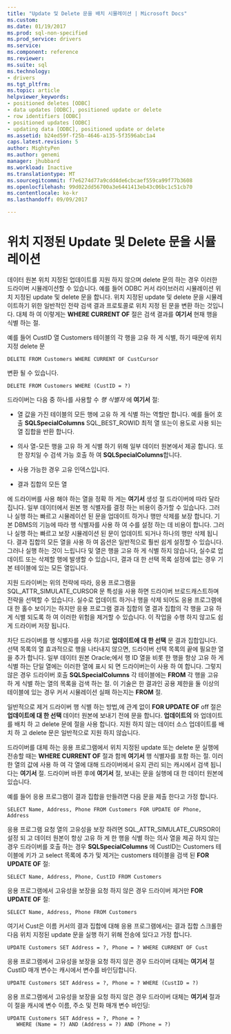 ```yaml
---
title: "Update 및 Delete 문을 배치 시뮬레이션 | Microsoft Docs"
ms.custom: 
ms.date: 01/19/2017
ms.prod: sql-non-specified
ms.prod_service: drivers
ms.service: 
ms.component: reference
ms.reviewer: 
ms.suite: sql
ms.technology:
- drivers
ms.tgt_pltfrm: 
ms.topic: article
helpviewer_keywords:
- positioned deletes [ODBC]
- data updates [ODBC], positioned update or delete
- row identifiers [ODBC]
- positioned updates [ODBC]
- updating data [ODBC], positioned update or delete
ms.assetid: b24ed59f-f25b-4646-a135-5f3596abc1a4
caps.latest.revision: 5
author: MightyPen
ms.author: genemi
manager: jhubbard
ms.workload: Inactive
ms.translationtype: MT
ms.sourcegitcommit: f7e6274d77a9cdd4de6cbcaef559ca99f77b3608
ms.openlocfilehash: 99d022dd56700a3e6441413eb43c06bc1c51cb70
ms.contentlocale: ko-kr
ms.lasthandoff: 09/09/2017

---
```

# <a name="simulating-positioned-update-and-delete-statements"></a>위치 지정된 Update 및 Delete 문을 시뮬레이션
데이터 원본 위치 지정된 업데이트를 지원 하지 않으며 delete 문의 하는 경우 이러한 드라이버 시뮬레이션할 수 있습니다. 예를 들어 ODBC 커서 라이브러리 시뮬레이션 위치 지정된 update 및 delete 문을 합니다. 위치 지정된 update 및 delete 문을 시뮬레이트하기 위한 일반적인 전략 검색 결과 프로토콜로 위치 지정 된 문을 변환 하는 것입니다. 대체 하 여 이렇게는 **WHERE CURRENT OF** 절은 검색 결과를 **여기서** 현재 행을 식별 하는 절.  
  
 예를 들어 CustID 열 Customers 테이블의 각 행을 고유 하 게 식별, 하기 때문에 위치 지정 delete 문  
  
```  
DELETE FROM Customers WHERE CURRENT OF CustCursor  
```  
  
 변환 될 수 있습니다.  
  
```  
DELETE FROM Customers WHERE (CustID = ?)  
```  
  
 드라이버는 다음 중 하나를 사용할 수 *행 식별자* 에 **여기서** 절:  
  
-   열 값을 가진 테이블의 모든 행에 고유 하 게 식별 하는 역할만 합니다. 예를 들어 호출 **SQLSpecialColumns** SQL_BEST_ROWID 최적 열 또는이 용도로 사용 되는 열 집합을 반환 합니다.  
  
-   의사 열-모든 행을 고유 하 게 식별 하기 위해 일부 데이터 원본에서 제공 합니다. 또한 장치일 수 검색 가능 호출 하 여 **SQLSpecialColumns**합니다.  
  
-   사용 가능한 경우 고유 인덱스입니다.  
  
-   결과 집합의 모든 열  
  
 에 드라이버를 사용 해야 하는 열을 정확 하 게는 **여기서** 생성 절 드라이버에 따라 달라 집니다. 일부 데이터에서 원본 행 식별자를 결정 하는 비용이 증가할 수 있습니다. 그러나 실행 하는 빠르고 시뮬레이션 된 문을 업데이트 하거나 행만 삭제를 보장 합니다. 기본 DBMS의 기능에 따라 행 식별자를 사용 하 여 수를 설정 하는 데 비용이 합니다. 그러나 실행 하는 빠르고 보장 시뮬레이션 된 문이 업데이트 되거나 하나의 행만 삭제 됩니다. 결과 집합의 모든 열을 사용 하 여 옵션은 일반적으로 훨씬 쉽게 설정할 수 있습니다. 그러나 실행 하는 것이 느립니다 및 열은 행을 고유 하 게 식별 하지 않습니다, 실수로 업데이트 또는 삭제할 행에 발생할 수 있습니다, 결과 대 한 선택 목록 설정에 없는 경우 기본 테이블에 있는 모든 열입니다.  
  
 지원 드라이버는 위의 전략에 따라, 응용 프로그램을 SQL_ATTR_SIMULATE_CURSOR 문 특성을 사용 하면 드라이버 브로드캐스트하며 전략을 선택할 수 있습니다. 실수로 업데이트 하거나 행을 삭제 되어도 응용 프로그램에 대 한 홀수 보이기는 하지만 응용 프로그램 결과 집합의 열 결과 집합의 각 행을 고유 하 게 식별 되도록 하 여 이러한 위험을 제거할 수 있습니다. 이 작업을 수행 하지 않고도 쉽게 드라이버 저장 됩니다.  
  
 차단 드라이버를 행 식별자를 사용 하기로 **업데이트에 대 한 선택** 문 결과 집합입니다. 선택 목록의 열 효과적으로 행을 나타내지 않으면, 드라이버 선택 목록의 끝에 필요한 열을 추가 합니다. 일부 데이터 원본 Oracle;에서 행 ID 열을 비롯 한 행을 항상 고유 하 게 식별 하는 단일 열에는 이러한 열에 표시 되 면 드라이버는이 사용 하 여 합니다. 그렇지 않은 경우 드라이버 호출 **SQLSpecialColumns** 각 테이블에는 **FROM** 각 행을 고유 하 게 식별 하는 열의 목록을 검색 하는 절. 이 기술은 한 결과인 공용 제한을 둘 이상의 테이블에 있는 경우 커서 시뮬레이션 실패 하는지는 **FROM** 절.  
  
 일반적으로 제거 드라이버 행 식별 하는 방법,에 관계 없이 **FOR UPDATE OF** off 절은 **업데이트에 대 한 선택** 데이터 원본에 보내기 전에 문을 합니다. **업데이트의** 와 업데이트를 배치 하 고 delete 문에 절을 사용 합니다. 지원 하지 않는 데이터 소스 업데이트를 배치 하 고 delete 문은 일반적으로 지원 하지 않습니다.  
  
 드라이버를 대체 하는 응용 프로그램에서 위치 지정된 update 또는 delete 문 실행에 전송할 때는 **WHERE CURRENT OF** 절과 함께 **여기서** 행 식별자를 포함 하는 절. 이러한 열의 값에 사용 하 여 각 열에 대해 드라이버에서 유지 관리 되는 캐시에서 검색 됩니다는 **여기서** 절. 드라이버 바뀐 후에 **여기서** 절, 보내는 문을 실행에 대 한 데이터 원본에 있습니다.  
  
 예를 들어 응용 프로그램이 결과 집합을 만들려면 다음 문을 제출 한다고 가정 합니다.  
  
```  
SELECT Name, Address, Phone FROM Customers FOR UPDATE OF Phone, Address  
```  
  
 응용 프로그램 요청 열의 고유성을 보장 하려면 SQL_ATTR_SIMULATE_CURSOR이 설정 되 고 데이터 원본이 항상 고유 하 게 한 행을 식별 하는 의사 열을 제공 하지 않는 경우 드라이버를 호출 하는 경우 **SQLSpecialColumns** 에 CustID는 Customers 테이블에 키가 고 select 목록에 추가 및 제거는 customers 테이블을 검색 된 **FOR UPDATE OF** 절:  
  
```  
SELECT Name, Address, Phone, CustID FROM Customers  
```  
  
 응용 프로그램에서 고유성을 보장을 요청 하지 않은 경우 드라이버 제거만 **FOR UPDATE OF** 절:  
  
```  
SELECT Name, Address, Phone FROM Customers  
```  
  
 여기서 Cust은 이름 커서의 결과 집합에 대해 응용 프로그램에서는 결과 집합 스크롤한 다음 위치 지정된 update 문을 실행 하기 위해 전송에 있다고 가정 합니다.  
  
```  
UPDATE Customers SET Address = ?, Phone = ? WHERE CURRENT OF Cust  
```  
  
 응용 프로그램에서 고유성을 보장을 요청 하지 않은 경우 드라이버 대체는 **여기서** 절 CustID 매개 변수는 캐시에서 변수를 바인딩합니다.  
  
```  
UPDATE Customers SET Address = ?, Phone = ? WHERE (CustID = ?)  
```  
  
 응용 프로그램에서 고유성을 보장을 요청 하지 않은 경우 드라이버 대체는 **여기서** 절과이 절을 캐시에 변수 이름, 주소 및 전화 매개 변수 바인딩:  
  
```  
UPDATE Customers SET Address = ?, Phone = ?  
   WHERE (Name = ?) AND (Address = ?) AND (Phone = ?)  
```

